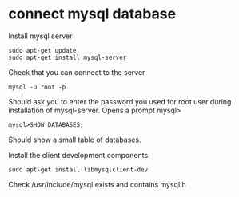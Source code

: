 # connect mysql database

Install mysql server
```
sudo apt-get update
sudo apt-get install mysql-server
```

Check that you can connect to the server
```
mysql -u root -p
```
Should ask you to enter the password you used for root user during installation of mysql-server.
Opens a prompt mysql>

```
mysql>SHOW DATABASES;
```
Should show a small table of databases.


Install the client development components
```
sudo apt-get install libmysqlclient-dev
```
Check /usr/include/mysql exists and contains mysql.h



